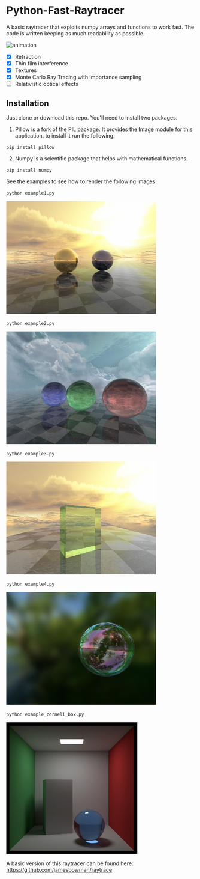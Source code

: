 # Python-Fast-Raytracer

A basic raytracer that exploits numpy arrays and functions to work fast.
The code is written keeping as much readability as possible. 

![animation](/images/animation.gif)

- [x] Refraction
- [x] Thin film interference
- [x] Textures
- [x] Monte Carlo Ray Tracing with importance sampling
- [ ] Relativistic optical effects

## Installation

Just clone or download this repo. You'll need to install two packages.

1. Pillow is a fork of the PIL package.  It provides the Image module for this application.
to install it run the following.
```
pip install pillow
```
2. Numpy is a scientific package that helps with mathematical functions.
```
pip install numpy
```

See the examples to see how to render the following images:

```
python example1.py
```

![N|Solid](/images/EXAMPLE1.png)

```
python example2.py
```

![N|Solid](/images/EXAMPLE2.png)

```
python example3.py
```

![N|Solid](/images/EXAMPLE3.png)
```
python example4.py
```

![N|Solid](/images/EXAMPLE4.png)

```
python example_cornell_box.py
```

![N|Solid](/images/cornell_box.png)

A basic version of this raytracer can be found here:
https://github.com/jamesbowman/raytrace

